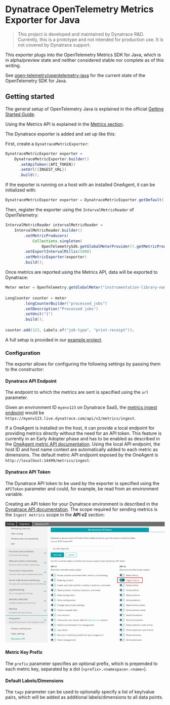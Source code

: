 # Dynatrace OpenTelemetry Metrics Exporter for Java

> This project is developed and maintained by Dynatrace R&D.
Currently, this is a prototype and not intended for production use.
It is not covered by Dynatrace support.

This exporter plugs into the OpenTelemetry Metrics SDK for Java, which is in alpha/preview state and neither considered stable nor complete as of this writing.

See [open-telemetry/opentelemetry-java](https://github.com/open-telemetry/opentelemetry-java) for the current state of the OpenTelemetry SDK for Java.

## Getting started

The general setup of OpenTelemetry Java is explained in the official [Getting Started Guide](https://github.com/open-telemetry/opentelemetry-java/blob/master/QUICKSTART.md).

Using the Metrics API is explained in the [Metrics section](https://github.com/open-telemetry/opentelemetry-java/blob/master/QUICKSTART.md#metrics).

The Dynatrace exporter is added and set up like this:

First, create a `DynatraceMetricExporter`:

```java
DynatraceMetricExporter exporter =
    DynatraceMetricExporter.builder()
      .setApiToken({API_TOKEN})
      .setUrl({INGEST_URL})
      .build();
```

If the exporter is running on a host with an installed OneAgent, it can be initialized with:

```java
DynatraceMetricExporter exporter = DynatraceMetricExporter.getDefault();
```

Then, register the exporter using the `IntervalMetricReader` of OpenTelemetry:

```java
IntervalMetricReader intervalMetricReader =
    IntervalMetricReader.builder()
        .setMetricProducers(
            Collections.singleton(
                OpenTelemetrySdk.getGlobalMeterProvider().getMetricProducer()))
        .setExportIntervalMillis(5000)
        .setMetricExporter(exporter)
        .build();
```

Once metrics are reported using the Metrics API, data will be exported to Dynatrace:

```java
Meter meter = OpenTelemetry.getGlobalMeter("instrumentation-library-name","semver:1.0.0");

LongCounter counter = meter
        .longCounterBuilder("processed_jobs")
        .setDescription("Processed jobs")
        .setUnit("1")
        .build();

counter.add(123, Labels.of("job-type", "print-receipt"));
```

A full setup is provided in our [example project](example/).

### Configuration

The exporter allows for configuring the following settings by passing them to the constructor:

#### Dynatrace API Endpoint

The endpoint to which the metrics are sent is specified using the `url` parameter.

Given an environment ID `myenv123` on Dynatrace SaaS, the [metrics ingest endpoint](https://www.dynatrace.com/support/help/dynatrace-api/environment-api/metric-v2/post-ingest-metrics/) would be `https://myenv123.live.dynatrace.com/api/v2/metrics/ingest`.

If a OneAgent is installed on the host, it can provide a local endpoint for providing metrics directly without the need for an API token.
This feature is currently in an Early Adopter phase and has to be enabled as described in the [OneAgent metric API documentation](https://www.dynatrace.com/support/help/how-to-use-dynatrace/metrics/metric-ingestion/ingestion-methods/local-api/).
Using the local API endpoint, the host ID and host name context are automatically added to each metric as dimensions.
The default metric API endpoint exposed by the OneAgent is `http://localhost:14499/metrics/ingest`.

#### Dynatrace API Token

The Dynatrace API token to be used by the exporter is specified using the `APIToken` parameter and could, for example, be read from an environment variable.

Creating an API token for your Dynatrace environment is described in the [Dynatrace API documentation](https://www.dynatrace.com/support/help/dynatrace-api/basics/dynatrace-api-authentication/).
The scope required for sending metrics is the `Ingest metrics` scope in the **API v2** section:

![API token creation](docs/img/api_token.png)

#### Metric Key Prefix

The `prefix` parameter specifies an optional prefix, which is prepended to each metric key, separated by a dot (`<prefix>.<namespace>.<name>`).

#### Default Labels/Dimensions

The `tags` parameter can be used to optionally specify a list of key/value pairs, which will be added as additional labels/dimensions to all data points.
